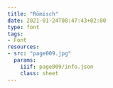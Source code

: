 ```yaml
---
title: "Römisch"
date: 2021-01-24T08:47:43+02:00
type: font
tags:
- Font
resources:
- src: "page009.jpg"
  params:
    iiif: page009/info.json
    class: sheet
---
```

